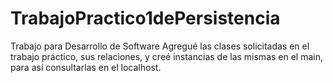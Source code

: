 # TrabajoPractico1dePersistencia
Trabajo para Desarrollo de Software
Agregué las clases solicitadas en el trabajo práctico, sus relaciones, y creé instancias de las mismas en el main, para así consultarlas en el localhost.
